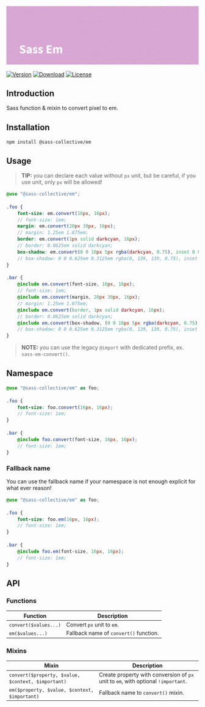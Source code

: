 ![Sass Em](.github/banner.png)

[![Version](https://flat.badgen.net/npm/v/@sass-collective/em)](https://www.npmjs.com/package/@sass-collective/em)
[![Download](https://flat.badgen.net/npm/dt/@sass-collective/em)](https://www.npmjs.com/package/@sass-collective/em)
[![License](https://flat.badgen.net/npm/license/@sass-collective/em)](https://www.npmjs.com/package/@sass-collective/em)

## Introduction

Sass function & mixin to convert pixel to em.

## Installation

```shell
npm install @sass-collective/em
```

## Usage

> **TIP:** you can declare each value without `px` unit, but be careful, if you use unit, only `px` will be allowed!

```scss
@use "@sass-collective/em";

.foo {
    font-size: em.convert(16px, 16px);
    // font-size: 1em;
    margin: em.convert(20px 30px, 16px);
    // margin: 1.25em 1.875em;
    border: em.convert(1px solid darkcyan, 16px);
    // border: 0.0625em solid darkcyan;
    box-shadow: em.convert(0 0 10px 5px rgba(darkcyan, 0.75), inset 0 0 10px 5px rgba(darkcyan, 0.75), 16px);
    // box-shadow: 0 0 0.625em 0.3125em rgba(0, 139, 139, 0.75), inset 0 0 0.625em 0.3125em rgba(0, 139, 139, 0.75); - Use parentheses for declare comma separated values list.
}

.bar {
    @include em.convert(font-size, 16px, 16px);
    // font-size: 1em;
    @include em.convert(margin, 20px 30px, 16px);
    // margin: 1.25em 1.875em;
    @include em.convert(border, 1px solid darkcyan, 16px);
    // border: 0.0625em solid darkcyan;
    @include em.convert(box-shadow, (0 0 10px 5px rgba(darkcyan, 0.75), inset 0 0 10px 5px rgba(darkcyan, 0.75)), 16px);
    // box-shadow: 0 0 0.625em 0.3125em rgba(0, 139, 139, 0.75), inset 0 0 0.625em 0.3125em rgba(0, 139, 139, 0.75); - Use parentheses for declare comma separated values list.
}
```

> **NOTE:** you can use the legacy `@import` with dedicated prefix, ex. `sass-em-convert()`.

## Namespace

```scss
@use "@sass-collective/em" as foo;

.foo {
    font-size: foo.convert(16px, 16px);
    // font-size: 1em;
}

.bar {
    @include foo.convert(font-size, 16px, 16px);
    // font-size: 1em;
}
```

### Fallback name

You can use the fallback name if your namespace is not enough explicit for what ever reason!

```scss
@use "@sass-collective/em" as foo;

.foo {
    font-size: foo.em(16px, 16px);
    // font-size: 1em;
}

.bar {
    @include foo.em(font-size, 16px, 16px);
    // font-size: 1em;
}
```

## API

### Functions

| Function | Description |
| --- | --- |
| `convert($values...)` | Convert `px` unit to `em`. |
| `em($values...)` | Fallback name of `convert()` function. |

### Mixins

| Mixin | Description |
| --- | --- |
| `convert($property, $value, $context, $important)` | Create property with conversion of `px` unit to `em`, with optional `!important`. |
| `em($property, $value, $context, $important)` | Fallback name to `convert()` mixin. |
